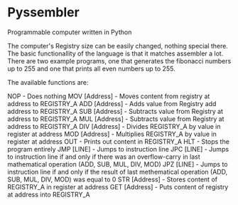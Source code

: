 # Pyssembler
Programmable computer written in Python

The computer's Registry size can be easily changed, nothing special there. The basic functionallity of the language is that it matches
assembler a lot. There are two example programs, one that generates the fibonacci numbers up to 255 and one that prints all even
numbers up to 255. 

The available functions are:

NOP             - Does nothing
MOV [Address]   - Moves content from registry at address to REGISTRY_A
ADD [Address]   - Adds value from Registry add address to REGISTRY_A
SUB [Address]   - Subtracts value from Registry at address to REGISTRY_A
MUL [Address]   - Subtracts value from Registry at address to REGISTRY_A
DIV [Address]   - Divides REGISTRY_A by value in register at address
MOD [Address]   - Multiplies REGISTRY_A by value in register at address
OUT             - Prints out content in REGISTRY_A
HLT             - Stops the program entirely
JMP [LINE]      - Jumps to instruction line
JPC [LINE]      - Jumps to instruction line if and only if there was an overflow-carry in last mathematical operation (ADD, SUB, MUL, DIV, MOD)
JPZ [LINE]      - Jumps to instruction line if and only if the result of last methematical operation (ADD, SUB, MUL, DIV, MOD) was equal to 0
STR [Address]   - Stores content of REGISTRY_A in register at address
GET [Address]   - Puts content of registry at address into REGISTRY_A
